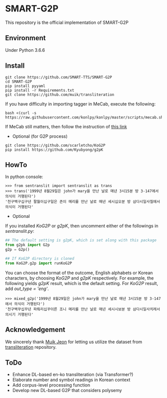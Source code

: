 # SMART-G2P
This repository is the official implementation of SMART-G2P

## Environment
Under Python 3.6.6

## Install
```
git clone https://github.com/SMART-TTS/SMART-G2P
cd SMART-G2P
pip install pyyaml
pip install -r Requirements.txt
git clone https://github.com/muik/transliteration
```
If you have difficulty in importing tagger in MeCab, execute the following:
```
bash <(curl -s https://raw.githubusercontent.com/konlpy/konlpy/master/scripts/mecab.sh)
```
If MeCab still matters, then follow the instruction of [this link](https://sosomemo.tistory.com/30)

- Optional (for G2P process)
```
git clone https://github.com/scarletcho/KoG2P
pip install https://github.com/Kyubyong/g2pK
```

## HowTo
In python console:
```
>>> from sentranslit import sentranslit as trans
>>> trans('1999년 8월29일은 john가 mary을 만난 날로 매년 3시15분 방 3-147에서 의식이 거행된다')
'천구백구십구년 팔월이십구일은 존이 메리를 만난 날로 매년 세시십오분 방 삼다시일사칠에서 의식이 거행된다'
```
- Optional

If you installed *KoG2P* or *g2pK*, then uncomment either of the followings in *sentranslit.py*:
```python
## The default setting is g2pK, which is set along with this package
from g2pk import G2p
g2p = G2p()

## If KoG2P directory is cloned
from KoG2P.g2p import runKoG2P
```
You can choose the format of the outcome, English alphabets or Korean characters, by choosing *KoG2P* and *g2pK* respectively. For example, the following yields *g2pK* result, which is the default setting. For *KoG2P* result, add *out_type = 'eng'*.
```
>>> mixed_g2p('1999년 8월29일은 john가 mary을 만난 날로 매년 3시15분 방 3-147에서 의식이 거행된다')
'천구백꾸십꾸년 파뤄리십꾸이른 조니 메리를 만난 날로 매년 세시시보분 방 삼다시일사치레서 의시기 거행된다'
```

## Acknowledgement
We sincerely thank [Muik Jeon](https://github.com/muik) for letting us utilize the dataset from [transliteration](https://github.com/muik/transliteration) repository. 

## ToDo
- Enhance DL-based en-ko transliteration (via Transformer?)
- Elaborate number and symbol readings in Korean context
- Add corpus-level processing function
- Develop new DL-based G2P that considers polysemy

